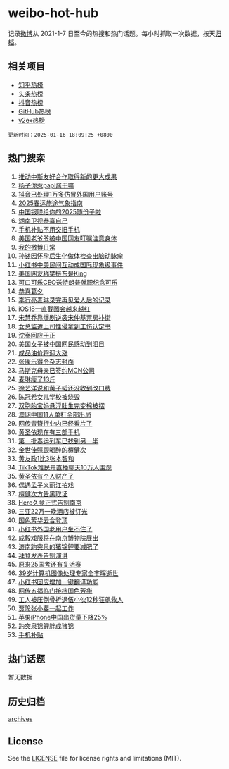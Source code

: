 # weibo-hot-hub

记录[微博](https://www.weibo.com)从 2021-1-7 日至今的热搜和热门话题。每小时抓取一次数据，按天[归档](archives)。

## 相关项目

- [知乎热榜](https://github.com/lonnyzhang423/zhihu-hot-hub)
- [头条热榜](https://github.com/lonnyzhang423/toutiao-hot-hub)
- [抖音热榜](https://github.com/lonnyzhang423/douyin-hot-hub)
- [GitHub热榜](https://github.com/lonnyzhang423/github-hot-hub)
- [v2ex热榜](https://github.com/lonnyzhang423/v2ex-hot-hub)


`更新时间：2025-01-16 18:09:25 +0800`

## 热门搜索

1. [推动中斯友好合作取得新的更大成果](https://m.weibo.cn/search?containerid=100103type%3D1%26t%3D10%26q%3D%23%E6%8E%A8%E5%8A%A8%E4%B8%AD%E6%96%AF%E5%8F%8B%E5%A5%BD%E5%90%88%E4%BD%9C%E5%8F%96%E5%BE%97%E6%96%B0%E7%9A%84%E6%9B%B4%E5%A4%A7%E6%88%90%E6%9E%9C%23&stream_entry_id=51&isnewpage=1&extparam=seat%3D1%26stream_entry_id%3D51%26c_type%3D51%26q%3D%2523%25E6%258E%25A8%25E5%258A%25A8%25E4%25B8%25AD%25E6%2596%25AF%25E5%258F%258B%25E5%25A5%25BD%25E5%2590%2588%25E4%25BD%259C%25E5%258F%2596%25E5%25BE%2597%25E6%2596%25B0%25E7%259A%2584%25E6%259B%25B4%25E5%25A4%25A7%25E6%2588%2590%25E6%259E%259C%2523%26cate%3D10103%26dgr%3D0%26pos%3D0%26filter_type%3Drealtimehot%26display_time%3D1737022164%26pre_seqid%3D173702216410601205937155)
1. [杨子你惹papi酱干嘛](https://m.weibo.cn/search?containerid=100103type%3D1%26t%3D10%26q%3D%23%E6%9D%A8%E5%AD%90%E4%BD%A0%E6%83%B9papi%E9%85%B1%E5%B9%B2%E5%98%9B%23&stream_entry_id=31&isnewpage=1&extparam=seat%3D1%26c_type%3D31%26band_rank%3D1%26cate%3D5001%26pos%3D0%26lcate%3D5001%26stream_entry_id%3D31%26flag%3D1%26q%3D%2523%25E6%259D%25A8%25E5%25AD%2590%25E4%25BD%25A0%25E6%2583%25B9papi%25E9%2585%25B1%25E5%25B9%25B2%25E5%2598%259B%2523%26dgr%3D0%26realpos%3D1%26filter_type%3Drealtimehot%26display_time%3D1737022164%26pre_seqid%3D173702216410601205937155)
1. [抖音已处理1万多仿冒外国用户账号](https://m.weibo.cn/search?containerid=100103type%3D1%26t%3D10%26q%3D%23%E6%8A%96%E9%9F%B3%E5%B7%B2%E5%A4%84%E7%90%861%E4%B8%87%E5%A4%9A%E4%BB%BF%E5%86%92%E5%A4%96%E5%9B%BD%E7%94%A8%E6%88%B7%E8%B4%A6%E5%8F%B7%23&stream_entry_id=31&isnewpage=1&extparam=seat%3D1%26c_type%3D31%26band_rank%3D2%26cate%3D5001%26pos%3D1%26lcate%3D5001%26stream_entry_id%3D31%26flag%3D2%26q%3D%2523%25E6%258A%2596%25E9%259F%25B3%25E5%25B7%25B2%25E5%25A4%2584%25E7%2590%25861%25E4%25B8%2587%25E5%25A4%259A%25E4%25BB%25BF%25E5%2586%2592%25E5%25A4%2596%25E5%259B%25BD%25E7%2594%25A8%25E6%2588%25B7%25E8%25B4%25A6%25E5%258F%25B7%2523%26dgr%3D0%26realpos%3D2%26filter_type%3Drealtimehot%26display_time%3D1737022164%26pre_seqid%3D173702216410601205937155)
1. [2025春运旅途气象指南](https://m.weibo.cn/search?containerid=100103type%3D1%26t%3D10%26q%3D%232025%E6%98%A5%E8%BF%90%E6%97%85%E9%80%94%E6%B0%94%E8%B1%A1%E6%8C%87%E5%8D%97%23&stream_entry_id=31&isnewpage=1&extparam=seat%3D1%26c_type%3D31%26band_rank%3D3%26cate%3D5001%26pos%3D2%26lcate%3D5001%26stream_entry_id%3D31%26flag%3D1%26q%3D%25232025%25E6%2598%25A5%25E8%25BF%2590%25E6%2597%2585%25E9%2580%2594%25E6%25B0%2594%25E8%25B1%25A1%25E6%258C%2587%25E5%258D%2597%2523%26dgr%3D0%26realpos%3D3%26filter_type%3Drealtimehot%26display_time%3D1737022164%26pre_seqid%3D173702216410601205937155)
1. [中国银联给你的2025随份子啦](https://m.weibo.cn/search?containerid=100103type%3D1%26t%3D10%26q%3D%23%E4%B8%AD%E5%9B%BD%E9%93%B6%E8%81%94%E7%BB%99%E4%BD%A0%E7%9A%842025%E9%9A%8F%E4%BB%BD%E5%AD%90%E5%95%A6%23&stream_entry_id=31&isnewpage=1&extparam=seat%3D1%26c_type%3D31%26band_rank%3D4%26cate%3D5001%26pos%3D3%26lcate%3D5001%26stream_entry_id%3D31%26is_ad_pos%3D1%26q%3D%2523%25E4%25B8%25AD%25E5%259B%25BD%25E9%2593%25B6%25E8%2581%2594%25E7%25BB%2599%25E4%25BD%25A0%25E7%259A%25842025%25E9%259A%258F%25E4%25BB%25BD%25E5%25AD%2590%25E5%2595%25A6%2523%26topic_ad%3D1%26dgr%3D0%26adid%3D272798%26filter_type%3Drealtimehot%26display_time%3D1737022164%26pre_seqid%3D173702216410601205937155)
1. [湖南卫视恭喜自己](https://m.weibo.cn/search?containerid=100103type%3D1%26t%3D10%26q%3D%23%E6%B9%96%E5%8D%97%E5%8D%AB%E8%A7%86%E6%81%AD%E5%96%9C%E8%87%AA%E5%B7%B1%23&stream_entry_id=31&isnewpage=1&extparam=seat%3D1%26c_type%3D31%26band_rank%3D4%26cate%3D5001%26pos%3D4%26lcate%3D5001%26stream_entry_id%3D31%26flag%3D1%26q%3D%2523%25E6%25B9%2596%25E5%258D%2597%25E5%258D%25AB%25E8%25A7%2586%25E6%2581%25AD%25E5%2596%259C%25E8%2587%25AA%25E5%25B7%25B1%2523%26dgr%3D0%26realpos%3D4%26filter_type%3Drealtimehot%26display_time%3D1737022164%26pre_seqid%3D173702216410601205937155)
1. [手机补贴不用交旧手机](https://m.weibo.cn/search?containerid=100103type%3D1%26t%3D10%26q%3D%23%E6%89%8B%E6%9C%BA%E8%A1%A5%E8%B4%B4%E4%B8%8D%E7%94%A8%E4%BA%A4%E6%97%A7%E6%89%8B%E6%9C%BA%23&stream_entry_id=31&isnewpage=1&extparam=seat%3D1%26c_type%3D31%26band_rank%3D5%26cate%3D5001%26pos%3D5%26lcate%3D5001%26stream_entry_id%3D31%26flag%3D0%26q%3D%2523%25E6%2589%258B%25E6%259C%25BA%25E8%25A1%25A5%25E8%25B4%25B4%25E4%25B8%258D%25E7%2594%25A8%25E4%25BA%25A4%25E6%2597%25A7%25E6%2589%258B%25E6%259C%25BA%2523%26dgr%3D0%26realpos%3D5%26filter_type%3Drealtimehot%26display_time%3D1737022164%26pre_seqid%3D173702216410601205937155)
1. [美国老爷爷被中国网友叮嘱注意身体](https://m.weibo.cn/search?containerid=100103type%3D1%26t%3D10%26q%3D%23%E7%BE%8E%E5%9B%BD%E8%80%81%E7%88%B7%E7%88%B7%E8%A2%AB%E4%B8%AD%E5%9B%BD%E7%BD%91%E5%8F%8B%E5%8F%AE%E5%98%B1%E6%B3%A8%E6%84%8F%E8%BA%AB%E4%BD%93%23&stream_entry_id=31&isnewpage=1&extparam=seat%3D1%26c_type%3D31%26band_rank%3D6%26cate%3D5001%26pos%3D6%26lcate%3D5001%26stream_entry_id%3D31%26flag%3D0%26q%3D%2523%25E7%25BE%258E%25E5%259B%25BD%25E8%2580%2581%25E7%2588%25B7%25E7%2588%25B7%25E8%25A2%25AB%25E4%25B8%25AD%25E5%259B%25BD%25E7%25BD%2591%25E5%258F%258B%25E5%258F%25AE%25E5%2598%25B1%25E6%25B3%25A8%25E6%2584%258F%25E8%25BA%25AB%25E4%25BD%2593%2523%26dgr%3D0%26realpos%3D6%26filter_type%3Drealtimehot%26display_time%3D1737022164%26pre_seqid%3D173702216410601205937155)
1. [我的微博日常](https://m.weibo.cn/search?containerid=100103type%3D1%26t%3D10%26q%3D%23%E6%88%91%E7%9A%84%E5%BE%AE%E5%8D%9A%E6%97%A5%E5%B8%B8%23&stream_entry_id=31&isnewpage=1&extparam=seat%3D1%26c_type%3D31%26band_rank%3D7%26cate%3D5001%26pos%3D7%26lcate%3D5001%26stream_entry_id%3D31%26q%3D%2523%25E6%2588%2591%25E7%259A%2584%25E5%25BE%25AE%25E5%258D%259A%25E6%2597%25A5%25E5%25B8%25B8%2523%26is_ad_pos%3D1%26dgr%3D0%26adid%3D272857%26filter_type%3Drealtimehot%26display_time%3D1737022164%26pre_seqid%3D173702216410601205937155)
1. [孙铱因怀孕后生化做体检查出脑动脉瘤](https://m.weibo.cn/search?containerid=100103type%3D1%26t%3D10%26q%3D%23%E5%AD%99%E9%93%B1%E5%9B%A0%E6%80%80%E5%AD%95%E5%90%8E%E7%94%9F%E5%8C%96%E5%81%9A%E4%BD%93%E6%A3%80%E6%9F%A5%E5%87%BA%E8%84%91%E5%8A%A8%E8%84%89%E7%98%A4%23&stream_entry_id=31&isnewpage=1&extparam=seat%3D1%26c_type%3D31%26band_rank%3D7%26cate%3D5001%26pos%3D8%26lcate%3D5001%26stream_entry_id%3D31%26flag%3D2%26q%3D%2523%25E5%25AD%2599%25E9%2593%25B1%25E5%259B%25A0%25E6%2580%2580%25E5%25AD%2595%25E5%2590%258E%25E7%2594%259F%25E5%258C%2596%25E5%2581%259A%25E4%25BD%2593%25E6%25A3%2580%25E6%259F%25A5%25E5%2587%25BA%25E8%2584%2591%25E5%258A%25A8%25E8%2584%2589%25E7%2598%25A4%2523%26dgr%3D0%26realpos%3D7%26filter_type%3Drealtimehot%26display_time%3D1737022164%26pre_seqid%3D173702216410601205937155)
1. [小红书中美民间互动成国际现象级事件](https://m.weibo.cn/search?containerid=100103type%3D1%26t%3D10%26q%3D%23%E5%B0%8F%E7%BA%A2%E4%B9%A6%E4%B8%AD%E7%BE%8E%E6%B0%91%E9%97%B4%E4%BA%92%E5%8A%A8%E6%88%90%E5%9B%BD%E9%99%85%E7%8E%B0%E8%B1%A1%E7%BA%A7%E4%BA%8B%E4%BB%B6%23&stream_entry_id=31&isnewpage=1&extparam=seat%3D1%26c_type%3D31%26band_rank%3D8%26cate%3D5001%26pos%3D9%26lcate%3D5001%26stream_entry_id%3D31%26flag%3D0%26q%3D%2523%25E5%25B0%258F%25E7%25BA%25A2%25E4%25B9%25A6%25E4%25B8%25AD%25E7%25BE%258E%25E6%25B0%2591%25E9%2597%25B4%25E4%25BA%2592%25E5%258A%25A8%25E6%2588%2590%25E5%259B%25BD%25E9%2599%2585%25E7%258E%25B0%25E8%25B1%25A1%25E7%25BA%25A7%25E4%25BA%258B%25E4%25BB%25B6%2523%26dgr%3D0%26realpos%3D8%26filter_type%3Drealtimehot%26display_time%3D1737022164%26pre_seqid%3D173702216410601205937155)
1. [美国网友称樊振东是King](https://m.weibo.cn/search?containerid=100103type%3D1%26t%3D10%26q%3D%23%E7%BE%8E%E5%9B%BD%E7%BD%91%E5%8F%8B%E7%A7%B0%E6%A8%8A%E6%8C%AF%E4%B8%9C%E6%98%AFKing%23&stream_entry_id=31&isnewpage=1&extparam=seat%3D1%26c_type%3D31%26band_rank%3D9%26cate%3D5001%26pos%3D10%26lcate%3D5001%26stream_entry_id%3D31%26flag%3D0%26q%3D%2523%25E7%25BE%258E%25E5%259B%25BD%25E7%25BD%2591%25E5%258F%258B%25E7%25A7%25B0%25E6%25A8%258A%25E6%258C%25AF%25E4%25B8%259C%25E6%2598%25AFKing%2523%26dgr%3D0%26realpos%3D9%26filter_type%3Drealtimehot%26display_time%3D1737022164%26pre_seqid%3D173702216410601205937155)
1. [可口可乐CEO送特朗普就职纪念可乐](https://m.weibo.cn/search?containerid=100103type%3D1%26t%3D10%26q%3D%23%E5%8F%AF%E5%8F%A3%E5%8F%AF%E4%B9%90CEO%E9%80%81%E7%89%B9%E6%9C%97%E6%99%AE%E5%B0%B1%E8%81%8C%E7%BA%AA%E5%BF%B5%E5%8F%AF%E4%B9%90%23&stream_entry_id=31&isnewpage=1&extparam=seat%3D1%26c_type%3D31%26band_rank%3D10%26cate%3D5001%26pos%3D11%26lcate%3D5001%26stream_entry_id%3D31%26flag%3D0%26q%3D%2523%25E5%258F%25AF%25E5%258F%25A3%25E5%258F%25AF%25E4%25B9%2590CEO%25E9%2580%2581%25E7%2589%25B9%25E6%259C%2597%25E6%2599%25AE%25E5%25B0%25B1%25E8%2581%258C%25E7%25BA%25AA%25E5%25BF%25B5%25E5%258F%25AF%25E4%25B9%2590%2523%26dgr%3D0%26realpos%3D10%26filter_type%3Drealtimehot%26display_time%3D1737022164%26pre_seqid%3D173702216410601205937155)
1. [恭喜葛夕](https://m.weibo.cn/search?containerid=100103type%3D1%26t%3D10%26q%3D%23%E6%81%AD%E5%96%9C%E8%91%9B%E5%A4%95%23&stream_entry_id=31&isnewpage=1&extparam=seat%3D1%26c_type%3D31%26band_rank%3D11%26cate%3D5001%26pos%3D12%26lcate%3D5001%26stream_entry_id%3D31%26flag%3D0%26q%3D%2523%25E6%2581%25AD%25E5%2596%259C%25E8%2591%259B%25E5%25A4%2595%2523%26dgr%3D0%26realpos%3D11%26filter_type%3Drealtimehot%26display_time%3D1737022164%26pre_seqid%3D173702216410601205937155)
1. [李行亮麦琳录完再见爱人后的记录](https://m.weibo.cn/search?containerid=100103type%3D1%26t%3D10%26q%3D%23%E6%9D%8E%E8%A1%8C%E4%BA%AE%E9%BA%A6%E7%90%B3%E5%BD%95%E5%AE%8C%E5%86%8D%E8%A7%81%E7%88%B1%E4%BA%BA%E5%90%8E%E7%9A%84%E8%AE%B0%E5%BD%95%23&stream_entry_id=31&isnewpage=1&extparam=seat%3D1%26c_type%3D31%26band_rank%3D12%26cate%3D5001%26pos%3D13%26lcate%3D5001%26stream_entry_id%3D31%26flag%3D1%26q%3D%2523%25E6%259D%258E%25E8%25A1%258C%25E4%25BA%25AE%25E9%25BA%25A6%25E7%2590%25B3%25E5%25BD%2595%25E5%25AE%258C%25E5%2586%258D%25E8%25A7%2581%25E7%2588%25B1%25E4%25BA%25BA%25E5%2590%258E%25E7%259A%2584%25E8%25AE%25B0%25E5%25BD%2595%2523%26dgr%3D0%26realpos%3D12%26filter_type%3Drealtimehot%26display_time%3D1737022164%26pre_seqid%3D173702216410601205937155)
1. [iOS18一直截图会越来越红](https://m.weibo.cn/search?containerid=100103type%3D1%26t%3D10%26q%3DiOS18%E4%B8%80%E7%9B%B4%E6%88%AA%E5%9B%BE%E4%BC%9A%E8%B6%8A%E6%9D%A5%E8%B6%8A%E7%BA%A2&stream_entry_id=31&isnewpage=1&extparam=seat%3D1%26c_type%3D31%26band_rank%3D13%26cate%3D5001%26pos%3D14%26lcate%3D5001%26stream_entry_id%3D31%26flag%3D0%26q%3DiOS18%25E4%25B8%2580%25E7%259B%25B4%25E6%2588%25AA%25E5%259B%25BE%25E4%25BC%259A%25E8%25B6%258A%25E6%259D%25A5%25E8%25B6%258A%25E7%25BA%25A2%26dgr%3D0%26realpos%3D13%26filter_type%3Drealtimehot%26display_time%3D1737022164%26pre_seqid%3D173702216410601205937155)
1. [宋慧乔靠爆剧逆袭宋仲基票房扑街](https://m.weibo.cn/search?containerid=100103type%3D1%26t%3D10%26q%3D%23%E5%AE%8B%E6%85%A7%E4%B9%94%E9%9D%A0%E7%88%86%E5%89%A7%E9%80%86%E8%A2%AD%E5%AE%8B%E4%BB%B2%E5%9F%BA%E7%A5%A8%E6%88%BF%E6%89%91%E8%A1%97%23&stream_entry_id=31&isnewpage=1&extparam=seat%3D1%26c_type%3D31%26band_rank%3D14%26cate%3D5001%26pos%3D15%26lcate%3D5001%26stream_entry_id%3D31%26flag%3D0%26q%3D%2523%25E5%25AE%258B%25E6%2585%25A7%25E4%25B9%2594%25E9%259D%25A0%25E7%2588%2586%25E5%2589%25A7%25E9%2580%2586%25E8%25A2%25AD%25E5%25AE%258B%25E4%25BB%25B2%25E5%259F%25BA%25E7%25A5%25A8%25E6%2588%25BF%25E6%2589%2591%25E8%25A1%2597%2523%26dgr%3D0%26realpos%3D14%26filter_type%3Drealtimehot%26display_time%3D1737022164%26pre_seqid%3D173702216410601205937155)
1. [女总监遭上司性侵拿到工伤认定书](https://m.weibo.cn/search?containerid=100103type%3D1%26t%3D10%26q%3D%23%E5%A5%B3%E6%80%BB%E7%9B%91%E9%81%AD%E4%B8%8A%E5%8F%B8%E6%80%A7%E4%BE%B5%E6%8B%BF%E5%88%B0%E5%B7%A5%E4%BC%A4%E8%AE%A4%E5%AE%9A%E4%B9%A6%23&stream_entry_id=31&isnewpage=1&extparam=seat%3D1%26c_type%3D31%26band_rank%3D15%26cate%3D5001%26pos%3D16%26lcate%3D5001%26stream_entry_id%3D31%26flag%3D1%26q%3D%2523%25E5%25A5%25B3%25E6%2580%25BB%25E7%259B%2591%25E9%2581%25AD%25E4%25B8%258A%25E5%258F%25B8%25E6%2580%25A7%25E4%25BE%25B5%25E6%258B%25BF%25E5%2588%25B0%25E5%25B7%25A5%25E4%25BC%25A4%25E8%25AE%25A4%25E5%25AE%259A%25E4%25B9%25A6%2523%26dgr%3D0%26realpos%3D15%26filter_type%3Drealtimehot%26display_time%3D1737022164%26pre_seqid%3D173702216410601205937155)
1. [沈泰回应于正](https://m.weibo.cn/search?containerid=100103type%3D1%26t%3D10%26q%3D%23%E6%B2%88%E6%B3%B0%E5%9B%9E%E5%BA%94%E4%BA%8E%E6%AD%A3%23&stream_entry_id=31&isnewpage=1&extparam=seat%3D1%26c_type%3D31%26band_rank%3D16%26cate%3D5001%26pos%3D17%26lcate%3D5001%26stream_entry_id%3D31%26flag%3D0%26q%3D%2523%25E6%25B2%2588%25E6%25B3%25B0%25E5%259B%259E%25E5%25BA%2594%25E4%25BA%258E%25E6%25AD%25A3%2523%26dgr%3D0%26realpos%3D16%26filter_type%3Drealtimehot%26display_time%3D1737022164%26pre_seqid%3D173702216410601205937155)
1. [美国女子被中国网民感动到泪目](https://m.weibo.cn/search?containerid=100103type%3D1%26t%3D10%26q%3D%23%E7%BE%8E%E5%9B%BD%E5%A5%B3%E5%AD%90%E8%A2%AB%E4%B8%AD%E5%9B%BD%E7%BD%91%E6%B0%91%E6%84%9F%E5%8A%A8%E5%88%B0%E6%B3%AA%E7%9B%AE%23&stream_entry_id=31&isnewpage=1&extparam=seat%3D1%26c_type%3D31%26band_rank%3D17%26cate%3D5001%26pos%3D18%26lcate%3D5001%26stream_entry_id%3D31%26flag%3D0%26q%3D%2523%25E7%25BE%258E%25E5%259B%25BD%25E5%25A5%25B3%25E5%25AD%2590%25E8%25A2%25AB%25E4%25B8%25AD%25E5%259B%25BD%25E7%25BD%2591%25E6%25B0%2591%25E6%2584%259F%25E5%258A%25A8%25E5%2588%25B0%25E6%25B3%25AA%25E7%259B%25AE%2523%26dgr%3D0%26realpos%3D17%26filter_type%3Drealtimehot%26display_time%3D1737022164%26pre_seqid%3D173702216410601205937155)
1. [成品油价将迎大涨](https://m.weibo.cn/search?containerid=100103type%3D1%26t%3D10%26q%3D%23%E6%88%90%E5%93%81%E6%B2%B9%E4%BB%B7%E5%B0%86%E8%BF%8E%E5%A4%A7%E6%B6%A8%23&stream_entry_id=31&isnewpage=1&extparam=seat%3D1%26c_type%3D31%26band_rank%3D18%26cate%3D5001%26pos%3D19%26lcate%3D5001%26stream_entry_id%3D31%26flag%3D0%26q%3D%2523%25E6%2588%2590%25E5%2593%2581%25E6%25B2%25B9%25E4%25BB%25B7%25E5%25B0%2586%25E8%25BF%258E%25E5%25A4%25A7%25E6%25B6%25A8%2523%26dgr%3D0%26realpos%3D18%26filter_type%3Drealtimehot%26display_time%3D1737022164%26pre_seqid%3D173702216410601205937155)
1. [张康乐得令杂志封面](https://m.weibo.cn/search?containerid=100103type%3D1%26t%3D10%26q%3D%23%E5%BC%A0%E5%BA%B7%E4%B9%90%E5%BE%97%E4%BB%A4%E6%9D%82%E5%BF%97%E5%B0%81%E9%9D%A2%23&stream_entry_id=31&isnewpage=1&extparam=seat%3D1%26c_type%3D31%26band_rank%3D19%26cate%3D5001%26pos%3D20%26lcate%3D5001%26stream_entry_id%3D31%26flag%3D1%26q%3D%2523%25E5%25BC%25A0%25E5%25BA%25B7%25E4%25B9%2590%25E5%25BE%2597%25E4%25BB%25A4%25E6%259D%2582%25E5%25BF%2597%25E5%25B0%2581%25E9%259D%25A2%2523%26dgr%3D0%26realpos%3D19%26filter_type%3Drealtimehot%26display_time%3D1737022164%26pre_seqid%3D173702216410601205937155)
1. [马斯克母亲已签约MCN公司](https://m.weibo.cn/search?containerid=100103type%3D1%26t%3D10%26q%3D%23%E9%A9%AC%E6%96%AF%E5%85%8B%E6%AF%8D%E4%BA%B2%E5%B7%B2%E7%AD%BE%E7%BA%A6MCN%E5%85%AC%E5%8F%B8%23&stream_entry_id=31&isnewpage=1&extparam=seat%3D1%26c_type%3D31%26band_rank%3D20%26cate%3D5001%26pos%3D21%26lcate%3D5001%26stream_entry_id%3D31%26flag%3D0%26q%3D%2523%25E9%25A9%25AC%25E6%2596%25AF%25E5%2585%258B%25E6%25AF%258D%25E4%25BA%25B2%25E5%25B7%25B2%25E7%25AD%25BE%25E7%25BA%25A6MCN%25E5%2585%25AC%25E5%258F%25B8%2523%26dgr%3D0%26realpos%3D20%26filter_type%3Drealtimehot%26display_time%3D1737022164%26pre_seqid%3D173702216410601205937155)
1. [麦琳瘦了13斤](https://m.weibo.cn/search?containerid=100103type%3D1%26t%3D10%26q%3D%23%E9%BA%A6%E7%90%B3%E7%98%A6%E4%BA%8613%E6%96%A4%23&stream_entry_id=31&isnewpage=1&extparam=seat%3D1%26c_type%3D31%26band_rank%3D21%26cate%3D5001%26pos%3D22%26lcate%3D5001%26stream_entry_id%3D31%26flag%3D2%26q%3D%2523%25E9%25BA%25A6%25E7%2590%25B3%25E7%2598%25A6%25E4%25BA%258613%25E6%2596%25A4%2523%26dgr%3D0%26realpos%3D21%26filter_type%3Drealtimehot%26display_time%3D1737022164%26pre_seqid%3D173702216410601205937155)
1. [徐艺洋说和黄子韬还没收到改口费](https://m.weibo.cn/search?containerid=100103type%3D1%26t%3D10%26q%3D%23%E5%BE%90%E8%89%BA%E6%B4%8B%E8%AF%B4%E5%92%8C%E9%BB%84%E5%AD%90%E9%9F%AC%E8%BF%98%E6%B2%A1%E6%94%B6%E5%88%B0%E6%94%B9%E5%8F%A3%E8%B4%B9%23&stream_entry_id=31&isnewpage=1&extparam=seat%3D1%26c_type%3D31%26band_rank%3D22%26cate%3D5001%26pos%3D23%26lcate%3D5001%26stream_entry_id%3D31%26flag%3D1%26q%3D%2523%25E5%25BE%2590%25E8%2589%25BA%25E6%25B4%258B%25E8%25AF%25B4%25E5%2592%258C%25E9%25BB%2584%25E5%25AD%2590%25E9%259F%25AC%25E8%25BF%2598%25E6%25B2%25A1%25E6%2594%25B6%25E5%2588%25B0%25E6%2594%25B9%25E5%258F%25A3%25E8%25B4%25B9%2523%26dgr%3D0%26realpos%3D22%26filter_type%3Drealtimehot%26display_time%3D1737022164%26pre_seqid%3D173702216410601205937155)
1. [陈冠希女儿学校被烧毁](https://m.weibo.cn/search?containerid=100103type%3D1%26t%3D10%26q%3D%23%E9%99%88%E5%86%A0%E5%B8%8C%E5%A5%B3%E5%84%BF%E5%AD%A6%E6%A0%A1%E8%A2%AB%E7%83%A7%E6%AF%81%23&stream_entry_id=31&isnewpage=1&extparam=seat%3D1%26c_type%3D31%26band_rank%3D23%26cate%3D5001%26pos%3D24%26lcate%3D5001%26stream_entry_id%3D31%26flag%3D2%26q%3D%2523%25E9%2599%2588%25E5%2586%25A0%25E5%25B8%258C%25E5%25A5%25B3%25E5%2584%25BF%25E5%25AD%25A6%25E6%25A0%25A1%25E8%25A2%25AB%25E7%2583%25A7%25E6%25AF%2581%2523%26dgr%3D0%26realpos%3D23%26filter_type%3Drealtimehot%26display_time%3D1737022164%26pre_seqid%3D173702216410601205937155)
1. [双胞胎宝妈悬浮肚生完变棉被褶](https://m.weibo.cn/search?containerid=100103type%3D1%26t%3D10%26q%3D%23%E5%8F%8C%E8%83%9E%E8%83%8E%E5%AE%9D%E5%A6%88%E6%82%AC%E6%B5%AE%E8%82%9A%E7%94%9F%E5%AE%8C%E5%8F%98%E6%A3%89%E8%A2%AB%E8%A4%B6%23&stream_entry_id=31&isnewpage=1&extparam=seat%3D1%26c_type%3D31%26band_rank%3D24%26cate%3D5001%26pos%3D25%26lcate%3D5001%26stream_entry_id%3D31%26flag%3D0%26q%3D%2523%25E5%258F%258C%25E8%2583%259E%25E8%2583%258E%25E5%25AE%259D%25E5%25A6%2588%25E6%2582%25AC%25E6%25B5%25AE%25E8%2582%259A%25E7%2594%259F%25E5%25AE%258C%25E5%258F%2598%25E6%25A3%2589%25E8%25A2%25AB%25E8%25A4%25B6%2523%26dgr%3D0%26realpos%3D24%26filter_type%3Drealtimehot%26display_time%3D1737022164%26pre_seqid%3D173702216410601205937155)
1. [澳网中国11人单打全部出局](https://m.weibo.cn/search?containerid=100103type%3D1%26t%3D10%26q%3D%23%E6%BE%B3%E7%BD%91%E4%B8%AD%E5%9B%BD11%E4%BA%BA%E5%8D%95%E6%89%93%E5%85%A8%E9%83%A8%E5%87%BA%E5%B1%80%23&stream_entry_id=31&isnewpage=1&extparam=seat%3D1%26c_type%3D31%26band_rank%3D25%26cate%3D5001%26pos%3D26%26lcate%3D5001%26stream_entry_id%3D31%26flag%3D0%26q%3D%2523%25E6%25BE%25B3%25E7%25BD%2591%25E4%25B8%25AD%25E5%259B%25BD11%25E4%25BA%25BA%25E5%258D%2595%25E6%2589%2593%25E5%2585%25A8%25E9%2583%25A8%25E5%2587%25BA%25E5%25B1%2580%2523%26dgr%3D0%26realpos%3D25%26filter_type%3Drealtimehot%26display_time%3D1737022164%26pre_seqid%3D173702216410601205937155)
1. [网传青簪行业内已经看片了](https://m.weibo.cn/search?containerid=100103type%3D1%26t%3D10%26q%3D%23%E7%BD%91%E4%BC%A0%E9%9D%92%E7%B0%AA%E8%A1%8C%E4%B8%9A%E5%86%85%E5%B7%B2%E7%BB%8F%E7%9C%8B%E7%89%87%E4%BA%86%23&stream_entry_id=31&isnewpage=1&extparam=seat%3D1%26c_type%3D31%26band_rank%3D26%26cate%3D5001%26pos%3D27%26lcate%3D5001%26stream_entry_id%3D31%26flag%3D1%26q%3D%2523%25E7%25BD%2591%25E4%25BC%25A0%25E9%259D%2592%25E7%25B0%25AA%25E8%25A1%258C%25E4%25B8%259A%25E5%2586%2585%25E5%25B7%25B2%25E7%25BB%258F%25E7%259C%258B%25E7%2589%2587%25E4%25BA%2586%2523%26dgr%3D0%26realpos%3D26%26filter_type%3Drealtimehot%26display_time%3D1737022164%26pre_seqid%3D173702216410601205937155)
1. [黄圣依现在有三部手机](https://m.weibo.cn/search?containerid=100103type%3D1%26t%3D10%26q%3D%23%E9%BB%84%E5%9C%A3%E4%BE%9D%E7%8E%B0%E5%9C%A8%E6%9C%89%E4%B8%89%E9%83%A8%E6%89%8B%E6%9C%BA%23&stream_entry_id=31&isnewpage=1&extparam=seat%3D1%26c_type%3D31%26band_rank%3D27%26cate%3D5001%26pos%3D28%26lcate%3D5001%26stream_entry_id%3D31%26flag%3D1%26q%3D%2523%25E9%25BB%2584%25E5%259C%25A3%25E4%25BE%259D%25E7%258E%25B0%25E5%259C%25A8%25E6%259C%2589%25E4%25B8%2589%25E9%2583%25A8%25E6%2589%258B%25E6%259C%25BA%2523%26dgr%3D0%26realpos%3D27%26filter_type%3Drealtimehot%26display_time%3D1737022164%26pre_seqid%3D173702216410601205937155)
1. [第一批春运列车已找到另一半](https://m.weibo.cn/search?containerid=100103type%3D1%26t%3D10%26q%3D%23%E7%AC%AC%E4%B8%80%E6%89%B9%E6%98%A5%E8%BF%90%E5%88%97%E8%BD%A6%E5%B7%B2%E6%89%BE%E5%88%B0%E5%8F%A6%E4%B8%80%E5%8D%8A%23&stream_entry_id=31&isnewpage=1&extparam=seat%3D1%26c_type%3D31%26band_rank%3D28%26cate%3D5001%26pos%3D29%26lcate%3D5001%26stream_entry_id%3D31%26flag%3D0%26q%3D%2523%25E7%25AC%25AC%25E4%25B8%2580%25E6%2589%25B9%25E6%2598%25A5%25E8%25BF%2590%25E5%2588%2597%25E8%25BD%25A6%25E5%25B7%25B2%25E6%2589%25BE%25E5%2588%25B0%25E5%258F%25A6%25E4%25B8%2580%25E5%258D%258A%2523%26dgr%3D0%26realpos%3D28%26filter_type%3Drealtimehot%26display_time%3D1737022164%26pre_seqid%3D173702216410601205937155)
1. [金世佳照顾喝醉的檀健次](https://m.weibo.cn/search?containerid=100103type%3D1%26t%3D10%26q%3D%23%E9%87%91%E4%B8%96%E4%BD%B3%E7%85%A7%E9%A1%BE%E5%96%9D%E9%86%89%E7%9A%84%E6%AA%80%E5%81%A5%E6%AC%A1%23&stream_entry_id=31&isnewpage=1&extparam=seat%3D1%26c_type%3D31%26band_rank%3D29%26cate%3D5001%26pos%3D30%26lcate%3D5001%26stream_entry_id%3D31%26flag%3D0%26q%3D%2523%25E9%2587%2591%25E4%25B8%2596%25E4%25BD%25B3%25E7%2585%25A7%25E9%25A1%25BE%25E5%2596%259D%25E9%2586%2589%25E7%259A%2584%25E6%25AA%2580%25E5%2581%25A5%25E6%25AC%25A1%2523%26dgr%3D0%26realpos%3D29%26filter_type%3Drealtimehot%26display_time%3D1737022164%26pre_seqid%3D173702216410601205937155)
1. [黄友政1比3张本智和](https://m.weibo.cn/search?containerid=100103type%3D1%26t%3D10%26q%3D%23%E9%BB%84%E5%8F%8B%E6%94%BF1%E6%AF%943%E5%BC%A0%E6%9C%AC%E6%99%BA%E5%92%8C%23&stream_entry_id=31&isnewpage=1&extparam=seat%3D1%26c_type%3D31%26band_rank%3D30%26cate%3D5001%26pos%3D31%26lcate%3D5001%26stream_entry_id%3D31%26flag%3D1%26q%3D%2523%25E9%25BB%2584%25E5%258F%258B%25E6%2594%25BF1%25E6%25AF%25943%25E5%25BC%25A0%25E6%259C%25AC%25E6%2599%25BA%25E5%2592%258C%2523%26dgr%3D0%26realpos%3D30%26filter_type%3Drealtimehot%26display_time%3D1737022164%26pre_seqid%3D173702216410601205937155)
1. [TikTok难民开直播聊天10万人围观](https://m.weibo.cn/search?containerid=100103type%3D1%26t%3D10%26q%3D%23TikTok%E9%9A%BE%E6%B0%91%E5%BC%80%E7%9B%B4%E6%92%AD%E8%81%8A%E5%A4%A910%E4%B8%87%E4%BA%BA%E5%9B%B4%E8%A7%82%23&stream_entry_id=31&isnewpage=1&extparam=seat%3D1%26c_type%3D31%26band_rank%3D31%26cate%3D5001%26pos%3D32%26lcate%3D5001%26stream_entry_id%3D31%26flag%3D0%26q%3D%2523TikTok%25E9%259A%25BE%25E6%25B0%2591%25E5%25BC%2580%25E7%259B%25B4%25E6%2592%25AD%25E8%2581%258A%25E5%25A4%25A910%25E4%25B8%2587%25E4%25BA%25BA%25E5%259B%25B4%25E8%25A7%2582%2523%26dgr%3D0%26realpos%3D31%26filter_type%3Drealtimehot%26display_time%3D1737022164%26pre_seqid%3D173702216410601205937155)
1. [黄圣依有个人财产了](https://m.weibo.cn/search?containerid=100103type%3D1%26t%3D10%26q%3D%23%E9%BB%84%E5%9C%A3%E4%BE%9D%E6%9C%89%E4%B8%AA%E4%BA%BA%E8%B4%A2%E4%BA%A7%E4%BA%86%23&stream_entry_id=31&isnewpage=1&extparam=seat%3D1%26c_type%3D31%26band_rank%3D32%26cate%3D5001%26pos%3D33%26lcate%3D5001%26stream_entry_id%3D31%26flag%3D0%26q%3D%2523%25E9%25BB%2584%25E5%259C%25A3%25E4%25BE%259D%25E6%259C%2589%25E4%25B8%25AA%25E4%25BA%25BA%25E8%25B4%25A2%25E4%25BA%25A7%25E4%25BA%2586%2523%26dgr%3D0%26realpos%3D32%26filter_type%3Drealtimehot%26display_time%3D1737022164%26pre_seqid%3D173702216410601205937155)
1. [偶遇孟子义丽江拍戏](https://m.weibo.cn/search?containerid=100103type%3D1%26t%3D10%26q%3D%23%E5%81%B6%E9%81%87%E5%AD%9F%E5%AD%90%E4%B9%89%E4%B8%BD%E6%B1%9F%E6%8B%8D%E6%88%8F%23&stream_entry_id=31&isnewpage=1&extparam=seat%3D1%26c_type%3D31%26band_rank%3D33%26cate%3D5001%26pos%3D34%26lcate%3D5001%26stream_entry_id%3D31%26flag%3D1%26q%3D%2523%25E5%2581%25B6%25E9%2581%2587%25E5%25AD%259F%25E5%25AD%2590%25E4%25B9%2589%25E4%25B8%25BD%25E6%25B1%259F%25E6%258B%258D%25E6%2588%258F%2523%26dgr%3D0%26realpos%3D33%26filter_type%3Drealtimehot%26display_time%3D1737022164%26pre_seqid%3D173702216410601205937155)
1. [檀健次方告黑取证](https://m.weibo.cn/search?containerid=100103type%3D1%26t%3D10%26q%3D%23%E6%AA%80%E5%81%A5%E6%AC%A1%E6%96%B9%E5%91%8A%E9%BB%91%E5%8F%96%E8%AF%81%23&stream_entry_id=31&isnewpage=1&extparam=seat%3D1%26c_type%3D31%26band_rank%3D34%26cate%3D5001%26pos%3D35%26lcate%3D5001%26stream_entry_id%3D31%26flag%3D1%26q%3D%2523%25E6%25AA%2580%25E5%2581%25A5%25E6%25AC%25A1%25E6%2596%25B9%25E5%2591%258A%25E9%25BB%2591%25E5%258F%2596%25E8%25AF%2581%2523%26dgr%3D0%26realpos%3D34%26filter_type%3Drealtimehot%26display_time%3D1737022164%26pre_seqid%3D173702216410601205937155)
1. [Hero久竞正式告别南京](https://m.weibo.cn/search?containerid=100103type%3D1%26t%3D10%26q%3D%23Hero%E4%B9%85%E7%AB%9E%E6%AD%A3%E5%BC%8F%E5%91%8A%E5%88%AB%E5%8D%97%E4%BA%AC%23&stream_entry_id=31&isnewpage=1&extparam=seat%3D1%26c_type%3D31%26band_rank%3D35%26cate%3D5001%26pos%3D36%26lcate%3D5001%26stream_entry_id%3D31%26flag%3D1%26q%3D%2523Hero%25E4%25B9%2585%25E7%25AB%259E%25E6%25AD%25A3%25E5%25BC%258F%25E5%2591%258A%25E5%2588%25AB%25E5%258D%2597%25E4%25BA%25AC%2523%26dgr%3D0%26realpos%3D35%26filter_type%3Drealtimehot%26display_time%3D1737022164%26pre_seqid%3D173702216410601205937155)
1. [三亚22万一晚酒店被订光](https://m.weibo.cn/search?containerid=100103type%3D1%26t%3D10%26q%3D%23%E4%B8%89%E4%BA%9A22%E4%B8%87%E4%B8%80%E6%99%9A%E9%85%92%E5%BA%97%E8%A2%AB%E8%AE%A2%E5%85%89%23&stream_entry_id=31&isnewpage=1&extparam=seat%3D1%26c_type%3D31%26band_rank%3D36%26cate%3D5001%26pos%3D37%26lcate%3D5001%26stream_entry_id%3D31%26flag%3D0%26q%3D%2523%25E4%25B8%2589%25E4%25BA%259A22%25E4%25B8%2587%25E4%25B8%2580%25E6%2599%259A%25E9%2585%2592%25E5%25BA%2597%25E8%25A2%25AB%25E8%25AE%25A2%25E5%2585%2589%2523%26dgr%3D0%26realpos%3D36%26filter_type%3Drealtimehot%26display_time%3D1737022164%26pre_seqid%3D173702216410601205937155)
1. [国色芳华云合登顶](https://m.weibo.cn/search?containerid=100103type%3D1%26t%3D10%26q%3D%23%E5%9B%BD%E8%89%B2%E8%8A%B3%E5%8D%8E%E4%BA%91%E5%90%88%E7%99%BB%E9%A1%B6%23&stream_entry_id=31&isnewpage=1&extparam=seat%3D1%26c_type%3D31%26band_rank%3D37%26cate%3D5001%26pos%3D38%26lcate%3D5001%26stream_entry_id%3D31%26flag%3D1%26q%3D%2523%25E5%259B%25BD%25E8%2589%25B2%25E8%258A%25B3%25E5%258D%258E%25E4%25BA%2591%25E5%2590%2588%25E7%2599%25BB%25E9%25A1%25B6%2523%26dgr%3D0%26realpos%3D37%26filter_type%3Drealtimehot%26display_time%3D1737022164%26pre_seqid%3D173702216410601205937155)
1. [小红书外国老用户坐不住了](https://m.weibo.cn/search?containerid=100103type%3D1%26t%3D10%26q%3D%23%E5%B0%8F%E7%BA%A2%E4%B9%A6%E5%A4%96%E5%9B%BD%E8%80%81%E7%94%A8%E6%88%B7%E5%9D%90%E4%B8%8D%E4%BD%8F%E4%BA%86%23&stream_entry_id=31&isnewpage=1&extparam=seat%3D1%26c_type%3D31%26band_rank%3D38%26cate%3D5001%26pos%3D39%26lcate%3D5001%26stream_entry_id%3D31%26flag%3D0%26q%3D%2523%25E5%25B0%258F%25E7%25BA%25A2%25E4%25B9%25A6%25E5%25A4%2596%25E5%259B%25BD%25E8%2580%2581%25E7%2594%25A8%25E6%2588%25B7%25E5%259D%2590%25E4%25B8%258D%25E4%25BD%258F%25E4%25BA%2586%2523%26dgr%3D0%26realpos%3D38%26filter_type%3Drealtimehot%26display_time%3D1737022164%26pre_seqid%3D173702216410601205937155)
1. [成毅戏服将在南京博物院展出](https://m.weibo.cn/search?containerid=100103type%3D1%26t%3D10%26q%3D%23%E6%88%90%E6%AF%85%E6%88%8F%E6%9C%8D%E5%B0%86%E5%9C%A8%E5%8D%97%E4%BA%AC%E5%8D%9A%E7%89%A9%E9%99%A2%E5%B1%95%E5%87%BA%23&stream_entry_id=31&isnewpage=1&extparam=seat%3D1%26c_type%3D31%26band_rank%3D39%26cate%3D5001%26pos%3D40%26lcate%3D5001%26stream_entry_id%3D31%26flag%3D1%26q%3D%2523%25E6%2588%2590%25E6%25AF%2585%25E6%2588%258F%25E6%259C%258D%25E5%25B0%2586%25E5%259C%25A8%25E5%258D%2597%25E4%25BA%25AC%25E5%258D%259A%25E7%2589%25A9%25E9%2599%25A2%25E5%25B1%2595%25E5%2587%25BA%2523%26dgr%3D0%26realpos%3D39%26filter_type%3Drealtimehot%26display_time%3D1737022164%26pre_seqid%3D173702216410601205937155)
1. [济南趵突泉的猪锦鲤要减肥了](https://m.weibo.cn/search?containerid=100103type%3D1%26t%3D10%26q%3D%23%E6%B5%8E%E5%8D%97%E8%B6%B5%E7%AA%81%E6%B3%89%E7%9A%84%E7%8C%AA%E9%94%A6%E9%B2%A4%E8%A6%81%E5%87%8F%E8%82%A5%E4%BA%86%23&stream_entry_id=31&isnewpage=1&extparam=seat%3D1%26c_type%3D31%26band_rank%3D40%26cate%3D5001%26pos%3D41%26lcate%3D5001%26stream_entry_id%3D31%26flag%3D0%26q%3D%2523%25E6%25B5%258E%25E5%258D%2597%25E8%25B6%25B5%25E7%25AA%2581%25E6%25B3%2589%25E7%259A%2584%25E7%258C%25AA%25E9%2594%25A6%25E9%25B2%25A4%25E8%25A6%2581%25E5%2587%258F%25E8%2582%25A5%25E4%25BA%2586%2523%26dgr%3D0%26realpos%3D40%26filter_type%3Drealtimehot%26display_time%3D1737022164%26pre_seqid%3D173702216410601205937155)
1. [拜登发表告别演讲](https://m.weibo.cn/search?containerid=100103type%3D1%26t%3D10%26q%3D%23%E6%8B%9C%E7%99%BB%E5%8F%91%E8%A1%A8%E5%91%8A%E5%88%AB%E6%BC%94%E8%AE%B2%23&stream_entry_id=31&isnewpage=1&extparam=seat%3D1%26c_type%3D31%26band_rank%3D41%26cate%3D5001%26pos%3D42%26lcate%3D5001%26stream_entry_id%3D31%26flag%3D0%26q%3D%2523%25E6%258B%259C%25E7%2599%25BB%25E5%258F%2591%25E8%25A1%25A8%25E5%2591%258A%25E5%2588%25AB%25E6%25BC%2594%25E8%25AE%25B2%2523%26dgr%3D0%26realpos%3D41%26filter_type%3Drealtimehot%26display_time%3D1737022164%26pre_seqid%3D173702216410601205937155)
1. [原来25国考还有复活赛](https://m.weibo.cn/search?containerid=100103type%3D1%26t%3D10%26q%3D%23%E5%8E%9F%E6%9D%A525%E5%9B%BD%E8%80%83%E8%BF%98%E6%9C%89%E5%A4%8D%E6%B4%BB%E8%B5%9B%23&stream_entry_id=31&isnewpage=1&extparam=seat%3D1%26c_type%3D31%26band_rank%3D42%26cate%3D5001%26pos%3D43%26lcate%3D5001%26stream_entry_id%3D31%26flag%3D1%26q%3D%2523%25E5%258E%259F%25E6%259D%25A525%25E5%259B%25BD%25E8%2580%2583%25E8%25BF%2598%25E6%259C%2589%25E5%25A4%258D%25E6%25B4%25BB%25E8%25B5%259B%2523%26dgr%3D0%26realpos%3D42%26filter_type%3Drealtimehot%26display_time%3D1737022164%26pre_seqid%3D173702216410601205937155)
1. [39岁计算机图像处理专家全宇晖逝世](https://m.weibo.cn/search?containerid=100103type%3D1%26t%3D10%26q%3D%2339%E5%B2%81%E8%AE%A1%E7%AE%97%E6%9C%BA%E5%9B%BE%E5%83%8F%E5%A4%84%E7%90%86%E4%B8%93%E5%AE%B6%E5%85%A8%E5%AE%87%E6%99%96%E9%80%9D%E4%B8%96%23&stream_entry_id=31&isnewpage=1&extparam=seat%3D1%26c_type%3D31%26band_rank%3D43%26cate%3D5001%26pos%3D44%26lcate%3D5001%26stream_entry_id%3D31%26flag%3D1%26q%3D%252339%25E5%25B2%2581%25E8%25AE%25A1%25E7%25AE%2597%25E6%259C%25BA%25E5%259B%25BE%25E5%2583%258F%25E5%25A4%2584%25E7%2590%2586%25E4%25B8%2593%25E5%25AE%25B6%25E5%2585%25A8%25E5%25AE%2587%25E6%2599%2596%25E9%2580%259D%25E4%25B8%2596%2523%26dgr%3D0%26realpos%3D43%26filter_type%3Drealtimehot%26display_time%3D1737022164%26pre_seqid%3D173702216410601205937155)
1. [小红书回应增加一键翻译功能](https://m.weibo.cn/search?containerid=100103type%3D1%26t%3D10%26q%3D%23%E5%B0%8F%E7%BA%A2%E4%B9%A6%E5%9B%9E%E5%BA%94%E5%A2%9E%E5%8A%A0%E4%B8%80%E9%94%AE%E7%BF%BB%E8%AF%91%E5%8A%9F%E8%83%BD%23&stream_entry_id=31&isnewpage=1&extparam=seat%3D1%26c_type%3D31%26band_rank%3D44%26cate%3D5001%26pos%3D45%26lcate%3D5001%26stream_entry_id%3D31%26flag%3D0%26q%3D%2523%25E5%25B0%258F%25E7%25BA%25A2%25E4%25B9%25A6%25E5%259B%259E%25E5%25BA%2594%25E5%25A2%259E%25E5%258A%25A0%25E4%25B8%2580%25E9%2594%25AE%25E7%25BF%25BB%25E8%25AF%2591%25E5%258A%259F%25E8%2583%25BD%2523%26dgr%3D0%26realpos%3D44%26filter_type%3Drealtimehot%26display_time%3D1737022164%26pre_seqid%3D173702216410601205937155)
1. [网传五福临门接档国色芳华](https://m.weibo.cn/search?containerid=100103type%3D1%26t%3D10%26q%3D%23%E7%BD%91%E4%BC%A0%E4%BA%94%E7%A6%8F%E4%B8%B4%E9%97%A8%E6%8E%A5%E6%A1%A3%E5%9B%BD%E8%89%B2%E8%8A%B3%E5%8D%8E%23&stream_entry_id=31&isnewpage=1&extparam=seat%3D1%26c_type%3D31%26band_rank%3D45%26cate%3D5001%26pos%3D46%26lcate%3D5001%26stream_entry_id%3D31%26flag%3D0%26q%3D%2523%25E7%25BD%2591%25E4%25BC%25A0%25E4%25BA%2594%25E7%25A6%258F%25E4%25B8%25B4%25E9%2597%25A8%25E6%258E%25A5%25E6%25A1%25A3%25E5%259B%25BD%25E8%2589%25B2%25E8%258A%25B3%25E5%258D%258E%2523%26dgr%3D0%26realpos%3D45%26filter_type%3Drealtimehot%26display_time%3D1737022164%26pre_seqid%3D173702216410601205937155)
1. [工人被压倒骨折退伍小伙12秒狂飙救人](https://m.weibo.cn/search?containerid=100103type%3D1%26t%3D10%26q%3D%23%E5%B7%A5%E4%BA%BA%E8%A2%AB%E5%8E%8B%E5%80%92%E9%AA%A8%E6%8A%98%E9%80%80%E4%BC%8D%E5%B0%8F%E4%BC%9912%E7%A7%92%E7%8B%82%E9%A3%99%E6%95%91%E4%BA%BA%23&stream_entry_id=31&isnewpage=1&extparam=seat%3D1%26c_type%3D31%26band_rank%3D46%26cate%3D5001%26pos%3D47%26lcate%3D5001%26stream_entry_id%3D31%26flag%3D1%26q%3D%2523%25E5%25B7%25A5%25E4%25BA%25BA%25E8%25A2%25AB%25E5%258E%258B%25E5%2580%2592%25E9%25AA%25A8%25E6%258A%2598%25E9%2580%2580%25E4%25BC%258D%25E5%25B0%258F%25E4%25BC%259912%25E7%25A7%2592%25E7%258B%2582%25E9%25A3%2599%25E6%2595%2591%25E4%25BA%25BA%2523%26dgr%3D0%26realpos%3D46%26filter_type%3Drealtimehot%26display_time%3D1737022164%26pre_seqid%3D173702216410601205937155)
1. [贾玲张小斐一起工作](https://m.weibo.cn/search?containerid=100103type%3D1%26t%3D10%26q%3D%23%E8%B4%BE%E7%8E%B2%E5%BC%A0%E5%B0%8F%E6%96%90%E4%B8%80%E8%B5%B7%E5%B7%A5%E4%BD%9C%23&stream_entry_id=31&isnewpage=1&extparam=seat%3D1%26c_type%3D31%26band_rank%3D47%26cate%3D5001%26pos%3D48%26lcate%3D5001%26stream_entry_id%3D31%26flag%3D0%26q%3D%2523%25E8%25B4%25BE%25E7%258E%25B2%25E5%25BC%25A0%25E5%25B0%258F%25E6%2596%2590%25E4%25B8%2580%25E8%25B5%25B7%25E5%25B7%25A5%25E4%25BD%259C%2523%26dgr%3D0%26realpos%3D47%26filter_type%3Drealtimehot%26display_time%3D1737022164%26pre_seqid%3D173702216410601205937155)
1. [苹果iPhone中国出货量下降25%](https://m.weibo.cn/search?containerid=100103type%3D1%26t%3D10%26q%3D%23%E8%8B%B9%E6%9E%9CiPhone%E4%B8%AD%E5%9B%BD%E5%87%BA%E8%B4%A7%E9%87%8F%E4%B8%8B%E9%99%8D25%25%23&stream_entry_id=31&isnewpage=1&extparam=seat%3D1%26c_type%3D31%26band_rank%3D48%26cate%3D5001%26pos%3D49%26lcate%3D5001%26stream_entry_id%3D31%26flag%3D1%26q%3D%2523%25E8%258B%25B9%25E6%259E%259CiPhone%25E4%25B8%25AD%25E5%259B%25BD%25E5%2587%25BA%25E8%25B4%25A7%25E9%2587%258F%25E4%25B8%258B%25E9%2599%258D25%2525%2523%26dgr%3D0%26realpos%3D48%26filter_type%3Drealtimehot%26display_time%3D1737022164%26pre_seqid%3D173702216410601205937155)
1. [趵突泉锦鲤胖成猪锦](https://m.weibo.cn/search?containerid=100103type%3D1%26t%3D10%26q%3D%23%E8%B6%B5%E7%AA%81%E6%B3%89%E9%94%A6%E9%B2%A4%E8%83%96%E6%88%90%E7%8C%AA%E9%94%A6%23&stream_entry_id=31&isnewpage=1&extparam=seat%3D1%26c_type%3D31%26band_rank%3D49%26cate%3D5001%26pos%3D50%26lcate%3D5001%26stream_entry_id%3D31%26flag%3D1%26q%3D%2523%25E8%25B6%25B5%25E7%25AA%2581%25E6%25B3%2589%25E9%2594%25A6%25E9%25B2%25A4%25E8%2583%2596%25E6%2588%2590%25E7%258C%25AA%25E9%2594%25A6%2523%26dgr%3D0%26realpos%3D49%26filter_type%3Drealtimehot%26display_time%3D1737022164%26pre_seqid%3D173702216410601205937155)
1. [手机补贴](https://m.weibo.cn/search?containerid=100103type%3D1%26t%3D10%26q%3D%E6%89%8B%E6%9C%BA%E8%A1%A5%E8%B4%B4&stream_entry_id=31&isnewpage=1&extparam=seat%3D1%26c_type%3D31%26band_rank%3D50%26cate%3D5001%26pos%3D51%26lcate%3D5001%26stream_entry_id%3D31%26flag%3D0%26q%3D%25E6%2589%258B%25E6%259C%25BA%25E8%25A1%25A5%25E8%25B4%25B4%26dgr%3D0%26realpos%3D50%26filter_type%3Drealtimehot%26display_time%3D1737022164%26pre_seqid%3D173702216410601205937155)

## 热门话题

暂无数据

## 历史归档

[archives](archives)

## License

See the [LICENSE](LICENSE) file for license rights and limitations (MIT).
